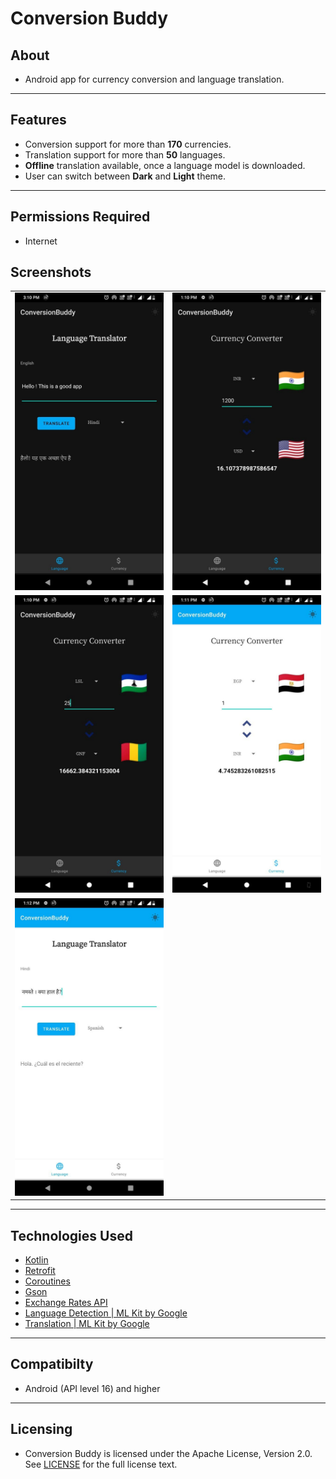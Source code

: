 # Conversion Buddy


## About

* Android app for currency conversion and language translation.
___

## Features

* Conversion support for more than **170** currencies.
* Translation support for more than **50** languages.
* **Offline** translation available, once a language model is downloaded.
* User can switch between **Dark** and **Light** theme.

___


## Permissions Required

* Internet


## Screenshots

<table>
  <tr>
    <td><img src="https://github.com/sreshtha10/ConversionBuddy/blob/master/screenshots/s1.jpg" ></td>
    <td><img src="https://github.com/sreshtha10/ConversionBuddy/blob/master/screenshots/s2.jpg"></td>
  
  </tr>
    <tr>
    <td><img src="https://github.com/sreshtha10/ConversionBuddy/blob/master/screenshots/s3.jpg"></td>
    <td><img src="https://github.com/sreshtha10/ConversionBuddy/blob/master/screenshots/s4.jpg"></td>

  </tr>
   <tr>
    <td><img src="https://github.com/sreshtha10/ConversionBuddy/blob/master/screenshots/s5.jpg" >
    </td>
  </tr>

 </table>

___


## Technologies Used
  
  * [Kotlin](https://kotlinlang.org/docs/home.html)
  * [Retrofit](https://square.github.io/retrofit/)
  * [Coroutines](https://developer.android.com/kotlin/coroutines)
  * [Gson](https://github.com/google/gson)
  * [Exchange Rates API](https://exchangerate.host/#/#our-services)
  * [Language Detection | ML Kit by Google]()
  * [Translation | ML Kit by Google](https://developers.google.com/ml-kit/language/translation/android)
 
___

## Compatibilty 

* Android (API level 16) and higher

___


## Licensing

* Conversion Buddy is licensed under the Apache License, Version 2.0. See [LICENSE](https://github.com/sreshtha10/ConversionBuddy/blob/master/LICENSE) for the full license text.
